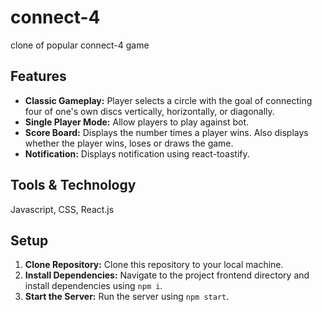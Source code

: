 ﻿# connect-4
clone of popular connect-4 game

## Features  
- **Classic Gameplay:** Player selects a circle with the goal of connecting four of one's own discs vertically, horizontally, or diagonally.  
- **Single Player Mode:** Allow players to play against bot.  
- **Score Board:** Displays the number times a player wins. Also displays whether the player wins, loses or draws the game.  
- **Notification:** Displays notification using react-toastify.

## Tools & Technology  
Javascript, CSS, React.js  

## Setup
1. **Clone Repository:** Clone this repository to your local machine.
2. **Install Dependencies:** Navigate to the project frontend directory and install dependencies using `npm i`.
3. **Start the Server:** Run the server using `npm start`.
